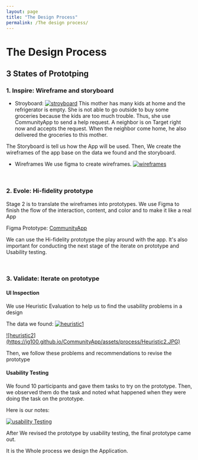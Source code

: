 ```yaml
---
layout: page
title: "The Design Process"
permalink: /The design process/
---
```



# The Design Process

## 3 States of Prototping

### 1. Inspire: Wireframe and storyboard
* Stroyboard:
<a href="https://jg100.github.io/CommunityApp/assets/process/storybord.jpg" rel="">![stroyboard](https://jg100.github.io/CommunityApp/assets/process/storybord.jpg)</a>
This mother has many kids at home and the refrigerator is empty. She is not able to go outside to buy some groceries because the kids are too much trouble. Thus, she use CommunityApp to send a help request. A neighbor is on Target right now and accepts the request. When the neighbor come home, he also delivered the groceries to this mother.

The Storyboard is tell us how the App will be used. Then, We create the wireframes of the app base on the data we found and the storyboard.

* Wireframes
We use figma to create wireframes.
<a href="https://jg100.github.io/CommunityApp/assets/process/wireframes.png" rel="">![wireframes](https://jg100.github.io/CommunityApp/assets/process/wireframes.png)</a>

<br>

### 2. Evole: Hi-fidelity prototype

Stage 2 is to translate the wireframes into prototypes.
We use Figma to finish the flow of the interaction, content, and color and to make it like a real App

Figma Prototype: <a href="https://www.figma.com/file/P6GJLrGJvx9794KH1a83S0/finalProject?node-id=0%3A1" rel="link">CommunityApp</a>


We can use the Hi-fidelity prototype the play around with the app. It's also important for conducting the next stage of the iterate on prototype and Usability testing.

<br>

### 3. Validate: Iterate on prototype

####  UI Inspection
We use Heuristic Evaluation to help us to find the usability problems in a design

The data we found:
<a href="https://jg100.github.io/CommunityApp/assets/process/Heuristic1.JPG" rel=" ">
![heuristic1](https://jg100.github.io/CommunityApp/assets/process/Heuristic1.JPG)</a>

<a href="https://jg100.github.io/CommunityApp/assets/process/Heuristic2.JPG" rel=" ">
![heuristic2](https://jg100.github.io/CommunityApp/assets/process/Heuristic2.JPG)</a>

Then, we follow these problems and recommendations to revise the prototype

#### Usability Testing

We found 10 participants and gave them tasks to try on the prototype. Then, we observed them do the task and noted what happened when they were doing the task on the prototype.

Here is our notes:

<a href="https://jg100.github.io/CommunityApp/assets/process/UsabilityTesting.png" rel="">![usability Testing](https://jg100.github.io/CommunityApp/assets/process/UsabilityTesting.png)</a>


After We revised the prototype by usability testing, the final prototype came out.

It is the Whole process we design the Application.



